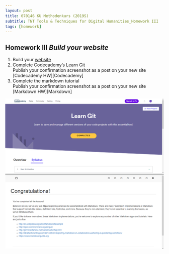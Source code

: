 ```yaml
---
layout: post
title: 070146 KU Methodenkurs (2019S)
subtitle: TNT Tools & Techniques for Digital Humanities_Homework III     
tags: [homework]
---
```


## Homework III _Build your website_   
1. Build your [website](https://phaenna.github.io)   
2. Complete Codecademy’s Learn Git   
	Publish your confirmation screenshot as a post on your new site   
	[Codecademy HW][Codecademy] 
3. Complete the markdown tutorial   
	Publish your confirmation screenshot as a post on your new site   
	[Markdown HW][Markdown]
      
![Codecademy](/img/HW_Codecademy.png)
![Markdown](/img/HW_Markdown.png)

